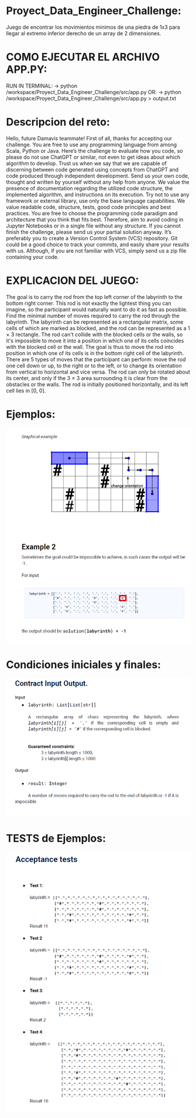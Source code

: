 # Proyect_Data_Engineer_Challenge:

Juego de encontrar los movimientos mínimos de una piedra de 1x3 para llegar al extremo inferior derecho de un array de 2 dimensiones.

# COMO EJECUTAR EL ARCHIVO APP.PY:
RUN IN TERMINAL: -> python /workspace/Proyect_Data_Engineer_Challenge/src/app.py
OR: -> python /workspace/Proyect_Data_Engineer_Challenge/src/app.py > output.txt


# Descripcion del reto:

Hello, future Damavis teammate! First of all, thanks for accepting our challenge. You
are free to use any programming language from among Scala, Python or Java.
Here’s the challenge to evaluate how you code, so please do not use ChatGPT or
similar, not even to get ideas about which algorithm to develop. Trust us when we
say that we are capable of discerning between code generated using concepts from
ChatGPT and code produced through independent development. Send us your own
code, thought and written by yourself without any help from anyone. We value the
presence of documentation regarding the utilized code structure, the implemented
algorithm, and instructions on its execution.
Try not to use any framework or external library, use only the base language
capabilities. We value readable code, structure, tests, good code principles and best
practices. You are free to choose the programming code paradigm and architecture
that you think that fits best. Therefore, aim to avoid coding in Jupyter Notebooks or
in a single file without any structure.
If you cannot finish the challenge, please send us your partial solution anyway.
It’s preferably you to create a Version Control System (VCS) repository. Git could be
a good choice to track your commits, and easily share your results with us. Although,
if you are not familiar with VCS, simply send us a zip file containing your code.

# EXPLICACION DEL JUEGO:

The goal is to carry the rod from the top left corner of the labyrinth to the bottom
right corner. This rod is not exactly the lightest thing you can imagine, so the
participant would naturally want to do it as fast as possible.
Find the minimal number of moves required to carry the rod through the labyrinth.
The labyrinth can be represented as a rectangular matrix, some cells of which are
marked as blocked, and the rod can be represented as a 1 × 3 rectangle. The rod
can't collide with the blocked cells or the walls, so it's impossible to move it into a
position in which one of its cells coincides with the blocked cell or the wall. The goal
is thus to move the rod into position in which one of its cells is in the bottom right
cell of the labyrinth.
There are 5 types of moves that the participant can perform: move the rod one cell
down or up, to the right or to the left, or to change its orientation from vertical to
horizontal and vice versa. The rod can only be rotated about its center, and only if the
3 × 3 area surrounding it is clear from the obstacles or the walls.
The rod is initially positioned horizontally, and its left cell lies in [0, 0].


# Ejemplos:

![Alt text](imagen.png)


# Condiciones iniciales y finales:

![Alt text](imagen-1.png)



# TESTS de Ejemplos:

![Alt text](imagen-2.png)